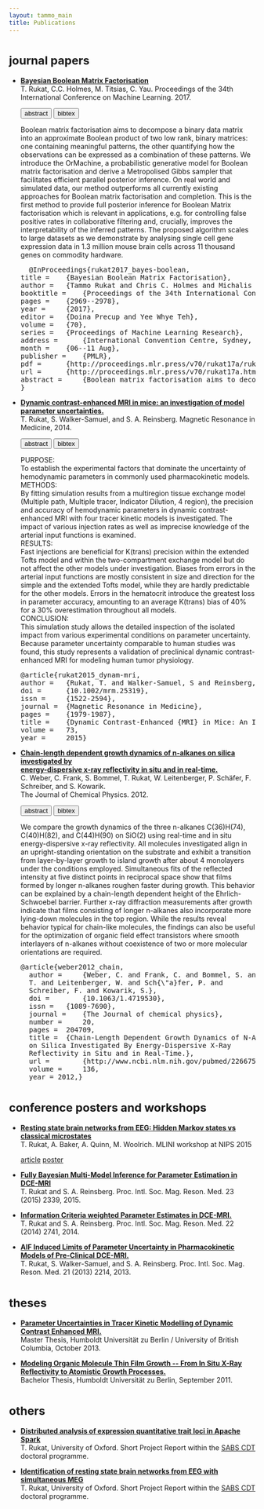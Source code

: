 ```yaml
---
layout: tammo_main
title: Publications
---
```



# <small>journal papers</small>
+ [**Bayesian Boolean Matrix Factorisation**](http://proceedings.mlr.press/v70/rukat17a.html)<br> T. Rukat, C.C. Holmes, M. Titsias, C. Yau. Proceedings of the 34th International Conference on Machine Learning. 2017.
  
    <button type="button" class="btn btn-default" data-toggle="collapse" data-target="#boomf-abstract">abstract</button>
	<button type="button" class="btn btn-default" data-toggle="collapse" data-target="#boomf-bibtex">bibtex</button>

	<div id="boomf-abstract" class="collapse">
	Boolean matrix factorisation aims to decompose a binary data matrix into an approximate Boolean product of two low rank, binary matrices: one containing meaningful patterns, the other quantifying how the observations can be expressed as a combination of these patterns. We introduce the OrMachine, a probabilistic generative model for Boolean matrix factorisation and derive a Metropolised Gibbs sampler that facilitates efficient parallel posterior inference. On real world and simulated data, our method outperforms all currently existing approaches for Boolean matrix factorisation and completion. This is the first method to provide full posterior inference for Boolean Matrix factorisation which is relevant in applications, e.g. for controlling false positive rates in collaborative filtering and, crucially, improves the interpretability of the inferred patterns. The proposed algorithm scales to large datasets as we demonstrate by analysing single cell gene expression data in 1.3 million mouse brain cells across 11 thousand genes on commodity hardware.
	</div>
	<div id="boomf-bibtex" class="collapse">
	<pre>
	@InProceedings{rukat2017_bayes-boolean,
  title = 	 {Bayesian Boolean Matrix Factorisation},
  author = 	 {Tammo Rukat and Chris C. Holmes and Michalis K. Titsias and Christopher Yau},
  booktitle = 	 {Proceedings of the 34th International Conference on Machine Learning},
  pages = 	 {2969--2978},
  year = 	 {2017},
  editor = 	 {Doina Precup and Yee Whye Teh},
  volume = 	 {70},
  series = 	 {Proceedings of Machine Learning Research},
  address = 	 {International Convention Centre, Sydney, Australia},
  month = 	 {06--11 Aug},
  publisher = 	 {PMLR},
  pdf = 	 {http://proceedings.mlr.press/v70/rukat17a/rukat17a.pdf},
  url = 	 {http://proceedings.mlr.press/v70/rukat17a.html},
  abstract = 	 {Boolean matrix factorisation aims to decompose a binary data matrix into an approximate Boolean product of two low rank, binary matrices: one containing meaningful patterns, the other quantifying how the observations can be expressed as a combination of these patterns. We introduce the OrMachine, a probabilistic generative model for Boolean matrix factorisation and derive a Metropolised Gibbs sampler that facilitates efficient parallel posterior inference. On real world and simulated data, our method outperforms all currently existing approaches for Boolean matrix factorisation and completion. This is the first method to provide full posterior inference for Boolean Matrix factorisation which is relevant in applications, e.g. for controlling false positive rates in collaborative filtering and, crucially, improves the interpretability of the inferred patterns. The proposed algorithm scales to large datasets as we demonstrate by analysing single cell gene expression data in 1.3 million mouse brain cells across 11 thousand genes on commodity hardware.}
  }</pre>
	</div>

+ [**Dynamic contrast-enhanced MRI in mice: an investigation of model parameter uncertainties.**](http://onlinelibrary.wiley.com/doi/10.1002/mrm.25319/abstract)  
  T. Rukat, S. Walker-Samuel, and S. A. Reinsberg. Magnetic Resonance in Medicine, 2014.

    <button type="button" class="btn btn-default" data-toggle="collapse" data-target="#rukat2015-abstract">abstract</button>
	<button type="button" class="btn btn-default" data-toggle="collapse" data-target="#rukat2015-bibtex">bibtex</button>
	<div id="rukat2015-abstract" class="collapse">
	PURPOSE:<br>
	To establish the experimental factors that dominate the uncertainty of hemodynamic parameters in commonly used pharmacokinetic models.<br>
	METHODS:<br>
	By fitting simulation results from a multiregion tissue exchange model (Multiple path, Multiple tracer, Indicator Dilution, 4 region), the precision and accuracy of hemodynamic parameters in dynamic contrast-enhanced MRI with four tracer kinetic models is investigated. The impact of various injection rates as well as imprecise knowledge of the arterial input functions is examined.<br>
	RESULTS:<br>
	Fast injections are beneficial for K(trans) precision within the extended Tofts model and within the two-compartment exchange model but do not affect the other models under investigation. Biases from errors in the arterial input functions are mostly consistent in size and direction for the simple and the extended Tofts model, while they are hardly predictable for the other models. Errors in the hematocrit introduce the greatest loss in parameter accuracy, amounting to an average K(trans) bias of 40% for a 30% overestimation throughout all models.<br>
	CONCLUSION:<br>
	This simulation study allows the detailed inspection of the isolated impact from various experimental conditions on parameter uncertainty. Because parameter uncertainty comparable to human studies was found, this study represents a validation of preclinical dynamic contrast-enhanced MRI for modeling human tumor physiology.
	</div>
	<div id="rukat2015-bibtex" class="collapse">
	<pre>@article{rukat2015_dynam-mri,
  author =	 {Rukat, T. and Walker-Samuel, S and Reinsberg, S. A.},
  doi =		 {10.1002/mrm.25319},
  issn =	 {1522-2594},
  journal =	 {Magnetic Resonance in Medicine},
  pages =	 {1979-1987},
  title =	 {Dynamic Contrast-Enhanced {MRI} in Mice: An Investigation of Model Parameter Uncertainties},
  volume =	 73,
  year =	 2015}</pre>
	</div>

+ [**Chain-length dependent growth dynamics of n-alkanes on silica investigated by<br> energy-dispersive x-ray reflectivity in situ and in real-time.**](http://aip.scitation.org/doi/10.1063/1.4719530)  
  C. Weber, C. Frank, S. Bommel, T. Rukat, W. Leitenberger, P. Schäfer, F. Schreiber, and S. Kowarik.<br> The Journal of Chemical Physics. 2012.

    <button type="button" class="btn btn-default" data-toggle="collapse" data-target="#weber2012-chain-abstract">abstract</button>
	<button type="button" class="btn btn-default" data-toggle="collapse" data-target="#weber2012-chain-bibtex">bibtex</button>
	<div id="weber2012-chain-abstract" class="collapse">
	We compare the growth dynamics of the three n-alkanes C(36)H(74), C(40)H(82), and C(44)H(90) on SiO(2) using real-time and in situ energy-dispersive x-ray reflectivity. All molecules investigated align in an upright-standing orientation on the substrate and exhibit a transition from layer-by-layer growth to island growth after about 4 monolayers under the conditions employed. Simultaneous fits of the reflected intensity at five distinct points in reciprocal space show that films formed by longer n-alkanes roughen faster during growth. This behavior can be explained by a chain-length dependent height of the Ehrlich-Schwoebel barrier. Further x-ray diffraction measurements after growth indicate that films consisting of longer n-alkanes also incorporate more lying-down molecules in the top region. While the results reveal behavior typical for chain-like molecules, the findings can also be useful for the optimization of organic field effect transistors where smooth interlayers of n-alkanes without coexistence of two or more molecular orientations are required.
	</div>
	<div id="weber2012-chain-bibtex" class="collapse">
	<pre>@article{weber2012_chain,
	author =	 {Weber, C. and Frank, C. and Bommel, S. and Rukat,
    T. and Leitenberger, W. and Sch{\"a}fer, P. and
    Schreiber, F. and Kowarik, S.},
	doi =		 {10.1063/1.4719530},
	issn =	 {1089-7690},
	journal =	 {The Journal of chemical physics},
	number =	 20,
	pages =	 204709,
	title =	 {Chain-Length Dependent Growth Dynamics of N-Alkanes
    on Silica Investigated By Energy-Dispersive X-Ray
    Reflectivity in Situ and in Real-Time.},
	url =		 {http://www.ncbi.nlm.nih.gov/pubmed/22667583},
	volume =	 136,
	year = 2012,}</pre>
	</div>

# <small> conference posters and workshops </small>
+ [**Resting state brain networks from EEG: Hidden Markov states vs classical microstates**](https://arxiv.org/abs/1606.02344)  
  T. Rukat, A. Baker, A. Quinn, M. Woolrich. MLINI workshop at NIPS 2015

	<a href="https://arxiv.org/abs/1606.02344" class="btn btn-default" role="button">article</a>
	<a href="{{ site.baseurl }}/content/posters/nips_poster_2015.pdf" class="btn btn-default" role="button">poster</a>
<!-- <a href="/content/bibtex/Rukat2015a.txt" target="_blank">[bibtex]</a>  -->



+ [**Fully Bayesian Multi-Model Inference for Parameter Estimation in DCE-MRI**](/content/posters/dce_weighting_2015.pdf)  
T. Rukat and S. A. Reinsberg.  Proc. Intl. Soc. Mag. Reson. Med. 23 (2015) 2339, 2015.  
<!-- <a href="/content/bibtex/Rukat2015a.txt" target="_blank">[bibtex]</a>  -->


+ [**Information Criteria weighted Parameter Estimates in DCE-MRI.**](/content/posters/Poster2014.pdf)  
T. Rukat and S. A. Reinsberg.  Proc. Intl. Soc. Mag. Reson. Med. 22 (2014) 2741, 2014. 
 <!-- <a href="/content/bibtex/Rukat2014.txt" target="_blank">[bibtex]</a> -->


+ [**AIF Induced Limits of Parameter Uncertainty in Pharmacokinetic Models of Pre-Clinical DCE-MRI.**](/content/posters/Poster2013.pdf)  
T. Rukat, S. Walker-Samuel, and S. A. Reinsberg. Proc. Intl. Soc. Mag. Reson. Med. 21 (2013) 2214, 2013. 
 <!-- <a href="/content/bibtex/Rukat2013.txt" target="_blank">[bibtex]</a> -->

# <small> theses </small>
+ [**Parameter Uncertainties in Tracer Kinetic Modelling of Dynamic Contrast Enhanced MRI.**](/content/theses/Master.pdf)  
Master Thesis, Humboldt Universität zu Berlin / University of British Columbia, October 2013.
<!-- <a href="/content/bibtex/Rukat2013a.txt" target="_blank">[bibtex]</a> -->

  
+ [**Modeling Organic Molecule Thin Film Growth -- 
From In Situ X-Ray Reflectivity to Atomistic Growth Processes.**](/content/theses/Bachelor.pdf)  
Bachelor Thesis, Humboldt Universität zu Berlin, September 2011.

# <small> others </small>
+ [**Distributed analysis of expression quantitative trait loci in Apache Spark**](/content/misc/Tammo_Rukat_Project_1.pdf)  
T. Rukat, University of Oxford. Short Project Report within the [SABS CDT](http://www.sabsidc.ox.ac.uk/) doctoral programme.
<!-- <a href="/content/bibtex/Rukat_Spark_eQTL.txt" target="_blank">[bibtex]</a>  -->

+ [**Identification of resting state brain networks from EEG with simultaneous MEG**](/content/misc/Tammo_Rukat_Project_2.pdf)  
T. Rukat, University of Oxford. Short Project Report within the [SABS CDT](http://www.sabsidc.ox.ac.uk/) doctoral programme.
<!-- <a href="/content/bibtex/Rukat_Spark_eQTL.txt" target="_blank">[bibtex]</a>  -->
